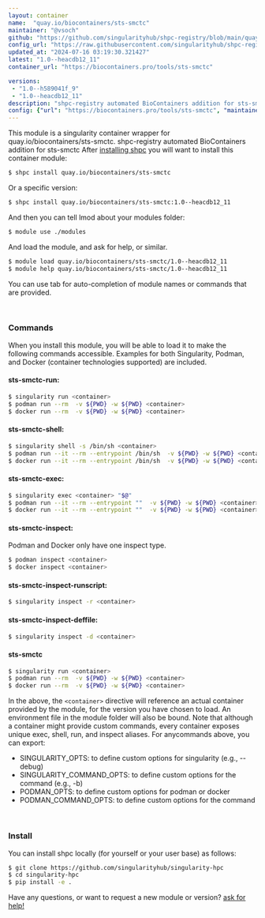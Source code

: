 ```yaml
---
layout: container
name:  "quay.io/biocontainers/sts-smctc"
maintainer: "@vsoch"
github: "https://github.com/singularityhub/shpc-registry/blob/main/quay.io/biocontainers/sts-smctc/container.yaml"
config_url: "https://raw.githubusercontent.com/singularityhub/shpc-registry/main/quay.io/biocontainers/sts-smctc/container.yaml"
updated_at: "2024-07-16 03:19:30.321427"
latest: "1.0--heacdb12_11"
container_url: "https://biocontainers.pro/tools/sts-smctc"

versions:
 - "1.0--h589041f_9"
 - "1.0--heacdb12_11"
description: "shpc-registry automated BioContainers addition for sts-smctc"
config: {"url": "https://biocontainers.pro/tools/sts-smctc", "maintainer": "@vsoch", "description": "shpc-registry automated BioContainers addition for sts-smctc", "latest": {"1.0--heacdb12_11": "sha256:b9b0b7ed6a8672de98ab6aaae7e36985d8a93e98ef2d155b9eae4014e96cbe1f"}, "tags": {"1.0--h589041f_9": "sha256:f84a369cf8f5417fb688ba91adad90bb48a26c832a98cbc45e70e090331e937e", "1.0--heacdb12_11": "sha256:b9b0b7ed6a8672de98ab6aaae7e36985d8a93e98ef2d155b9eae4014e96cbe1f"}, "docker": "quay.io/biocontainers/sts-smctc"}
---
```


This module is a singularity container wrapper for quay.io/biocontainers/sts-smctc.
shpc-registry automated BioContainers addition for sts-smctc
After [installing shpc](#install) you will want to install this container module:


```bash
$ shpc install quay.io/biocontainers/sts-smctc
```

Or a specific version:

```bash
$ shpc install quay.io/biocontainers/sts-smctc:1.0--heacdb12_11
```

And then you can tell lmod about your modules folder:

```bash
$ module use ./modules
```

And load the module, and ask for help, or similar.

```bash
$ module load quay.io/biocontainers/sts-smctc/1.0--heacdb12_11
$ module help quay.io/biocontainers/sts-smctc/1.0--heacdb12_11
```

You can use tab for auto-completion of module names or commands that are provided.

<br>

### Commands

When you install this module, you will be able to load it to make the following commands accessible.
Examples for both Singularity, Podman, and Docker (container technologies supported) are included.

#### sts-smctc-run:

```bash
$ singularity run <container>
$ podman run --rm  -v ${PWD} -w ${PWD} <container>
$ docker run --rm  -v ${PWD} -w ${PWD} <container>
```

#### sts-smctc-shell:

```bash
$ singularity shell -s /bin/sh <container>
$ podman run --it --rm --entrypoint /bin/sh  -v ${PWD} -w ${PWD} <container>
$ docker run --it --rm --entrypoint /bin/sh  -v ${PWD} -w ${PWD} <container>
```

#### sts-smctc-exec:

```bash
$ singularity exec <container> "$@"
$ podman run --it --rm --entrypoint ""  -v ${PWD} -w ${PWD} <container> "$@"
$ docker run --it --rm --entrypoint ""  -v ${PWD} -w ${PWD} <container> "$@"
```

#### sts-smctc-inspect:

Podman and Docker only have one inspect type.

```bash
$ podman inspect <container>
$ docker inspect <container>
```

#### sts-smctc-inspect-runscript:

```bash
$ singularity inspect -r <container>
```

#### sts-smctc-inspect-deffile:

```bash
$ singularity inspect -d <container>
```



#### sts-smctc

```bash
$ singularity run <container>
$ podman run --rm  -v ${PWD} -w ${PWD} <container>
$ docker run --rm  -v ${PWD} -w ${PWD} <container>
```


In the above, the `<container>` directive will reference an actual container provided
by the module, for the version you have chosen to load. An environment file in the
module folder will also be bound. Note that although a container
might provide custom commands, every container exposes unique exec, shell, run, and
inspect aliases. For anycommands above, you can export:

 - SINGULARITY_OPTS: to define custom options for singularity (e.g., --debug)
 - SINGULARITY_COMMAND_OPTS: to define custom options for the command (e.g., -b)
 - PODMAN_OPTS: to define custom options for podman or docker
 - PODMAN_COMMAND_OPTS: to define custom options for the command

<br>

### Install

You can install shpc locally (for yourself or your user base) as follows:

```bash
$ git clone https://github.com/singularityhub/singularity-hpc
$ cd singularity-hpc
$ pip install -e .
```

Have any questions, or want to request a new module or version? [ask for help!](https://github.com/singularityhub/singularity-hpc/issues)